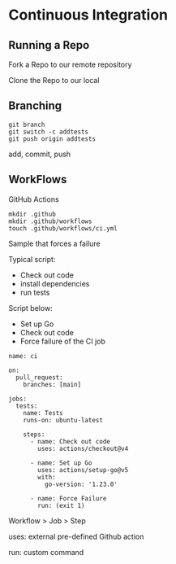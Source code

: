 # Continuous Integration

## Running a Repo

Fork a Repo to our remote repository

Clone the Repo to our local

## Branching

```
git branch
git switch -c addtests
git push origin addtests
```

add, commit, push

## WorkFlows

GitHub Actions

```
mkdir .github
mkdir .github/workflows
touch .github/workflows/ci.yml
```

Sample that forces a failure

Typical script:

- Check out code
- install dependencies
- run tests

Script below:

- Set up Go
- Check out code
- Force failure of the CI job

```
name: ci

on:
  pull_request:
    branches: [main]

jobs:
  tests:
    name: Tests
    runs-on: ubuntu-latest

    steps:
      - name: Check out code
        uses: actions/checkout@v4

      - name: Set up Go
        uses: actions/setup-go@v5
        with:
          go-version: '1.23.0'

      - name: Force Failure
        run: (exit 1)
```

Workflow > Job > Step

uses: external pre-defined Github action

run: custom command
